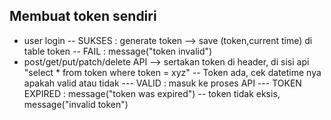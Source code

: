 ## Membuat token sendiri
- user login
-- SUKSES : generate token -->  save (token,current time) di table token
-- FAIL : message("token invalid")
- post/get/put/patch/delete API --> sertakan token di header, di sisi api "select * from token where token = xyz"
-- Token ada, cek datetime nya apakah valid atau tidak
--- VALID   : masuk ke proses API
--- TOKEN EXPIRED : message("token was expired")
-- token tidak eksis, message("invalid token")
